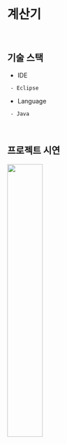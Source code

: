 # 계산기
</br>

## 기술 스택
* IDE
```
 - Eclipse
```
* Language
```
 - Java
```
</br>

## 프로젝트 시연
<img src="https://user-images.githubusercontent.com/61148914/85944841-bad3a980-b974-11ea-9f2c-9afb14dc2a77.JPG" width="40%">
</br>
